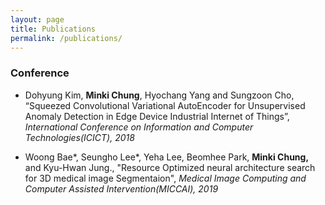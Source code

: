 ```yaml
---
layout: page
title: Publications
permalink: /publications/
---
```


### Conference

- Dohyung Kim, **Minki Chung**, Hyochang Yang and Sungzoon Cho, “Squeezed Convolutional Variational AutoEncoder for Unsupervised Anomaly Detection in Edge Device Industrial Internet of Things”, *International Conference on Information and Computer Technologies(ICICT), 2018*

- Woong Bae*, Seungho Lee*, Yeha Lee, Beomhee Park, **Minki Chung,** and Kyu-Hwan Jung., "Resource Optimized neural architecture search for 3D medical image Segmentaion", *Medical Image Computing and Computer Assisted Intervention(MICCAI), 2019*




